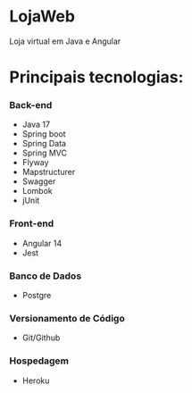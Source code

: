 # LojaWeb
Loja virtual em Java e Angular
# Principais tecnologias:
### Back-end
- Java 17
- Spring boot
- Spring Data
- Spring MVC
- Flyway
- Mapstructurer
- Swagger
- Lombok
- jUnit

### Front-end
- Angular 14
- Jest

### Banco de Dados
- Postgre

### Versionamento de Código
- Git/Github

### Hospedagem
- Heroku
